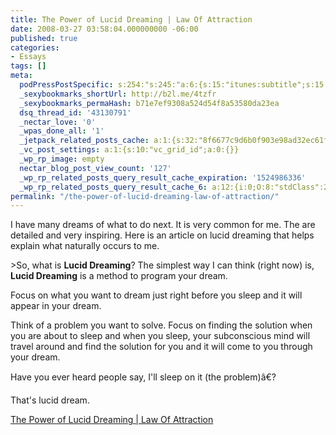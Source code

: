 ```yaml
---
title: The Power of Lucid Dreaming | Law Of Attraction
date: 2008-03-27 03:58:04.000000000 -06:00
published: true
categories:
- Essays
tags: []
meta:
  podPressPostSpecific: s:254:"s:245:"a:6:{s:15:"itunes:subtitle";s:15:"##PostExcerpt##";s:14:"itunes:summary";s:15:"##PostExcerpt##";s:15:"itunes:keywords";s:17:"##WordPressCats##";s:13:"itunes:author";s:10:"##Global##";s:15:"itunes:explicit";s:2:"No";s:12:"itunes:block";s:2:"No";}";";
  _sexybookmarks_shortUrl: http://b2l.me/4tzfr
  _sexybookmarks_permaHash: b71e7ef9308a524d54f8a53580da23ea
  dsq_thread_id: '43130791'
  _nectar_love: '0'
  _wpas_done_all: '1'
  _jetpack_related_posts_cache: a:1:{s:32:"8f6677c9d6b0f903e98ad32ec61f8deb";a:2:{s:7:"expires";i:1465796640;s:7:"payload";a:3:{i:0;a:1:{s:2:"id";i:1373;}i:1;a:1:{s:2:"id";i:1285;}i:2;a:1:{s:2:"id";i:396;}}}}
  _vc_post_settings: a:1:{s:10:"vc_grid_id";a:0:{}}
  _wp_rp_image: empty
  nectar_blog_post_view_count: '127'
  _wp_rp_related_posts_query_result_cache_expiration: '1524986336'
  _wp_rp_related_posts_query_result_cache_6: a:12:{i:0;O:8:"stdClass":2:{s:7:"post_id";s:3:"364";s:5:"score";s:18:"27.901535972537943";}i:1;O:8:"stdClass":2:{s:7:"post_id";s:3:"396";s:5:"score";s:17:"26.12267530592472";}i:2;O:8:"stdClass":2:{s:7:"post_id";s:3:"178";s:5:"score";s:17:"24.51204812110575";}i:3;O:8:"stdClass":2:{s:7:"post_id";s:2:"18";s:5:"score";s:17:"24.51204812110575";}i:4;O:8:"stdClass":2:{s:7:"post_id";s:3:"121";s:5:"score";s:16:"24.2197348279592";}i:5;O:8:"stdClass":2:{s:7:"post_id";s:3:"357";s:5:"score";s:17:"23.25671235565583";}i:6;O:8:"stdClass":2:{s:7:"post_id";s:3:"717";s:5:"score";s:17:"21.13029163241027";}i:7;O:8:"stdClass":2:{s:7:"post_id";s:4:"4550";s:5:"score";s:18:"20.794068702063587";}i:8;O:8:"stdClass":2:{s:7:"post_id";s:3:"428";s:5:"score";s:18:"19.760687215543008";}i:9;O:8:"stdClass":2:{s:7:"post_id";s:3:"400";s:5:"score";s:18:"19.760687215543008";}i:10;O:8:"stdClass":2:{s:7:"post_id";s:3:"438";s:5:"score";s:18:"18.497620087356378";}i:11;O:8:"stdClass":2:{s:7:"post_id";s:3:"398";s:5:"score";s:17:"18.05326271438534";}}
permalink: "/the-power-of-lucid-dreaming-law-of-attraction/"
---
```

<p>I have many dreams of what to do next.  It is very common for me.  The are detailed and very inspiring.  Here is an article on lucid dreaming that helps explain what naturally occurs to me.</p>
>So, what is <strong>Lucid Dreaming</strong>? The simplest way I can think (right now) is, <strong>Lucid Dreaming</strong> is a method to program your dream.</p>
<p>Focus on what you want to dream just right before you sleep and it will appear in your dream.</p>
<p>Think of a problem you want to solve. Focus on finding the solution when you are about to sleep and when you sleep, your subconscious mind will travel around and find the solution for you and it will come to you through your dream.</p>
<p>Have you ever heard people say, I'll sleep on it (the problem)â€?</p>
<p>That's lucid dream.</p></blockquote>
<p><a href="http://attractingyourgoals.com/the-power-of-lucid-dreaming/" rel="nofollow">The Power of Lucid Dreaming | Law Of Attraction</a></p>
